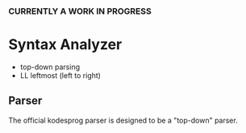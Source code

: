 ### CURRENTLY A WORK IN PROGRESS

# Syntax Analyzer

- top-down parsing
- LL leftmost (left to right)

## Parser
The official kodesprog parser is designed to be a "top-down" parser.